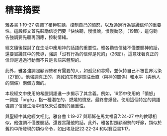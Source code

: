 # 精華摘要

雅各書 1:19-27 強調了積極聆聽，控制自己的憤怒，以及通過行為實踐信仰的重要性。這段經文首先鼓勵信徒們要「快快聽，慢慢說，慢慢動怒」（19節），這句勸告強調要先聽再回應，控制情緒。 

經文隨後探討了在生活中應用神的話語的重要性。雅各勸告信徒不僅要聽神的話，還要實踐其中的教導，強調「沒有行為的信仰是死的」（26節）。這意味著真正的信仰是通過行動而不只是言語來體現的。

此外，雅各強調照顧弱勢和有需要的人，如孤兒和寡婦，並保持自己不被世界污染（27節）。他強調真正的、真誠的宗教是關注垂直（與神的關係）和水平（與他人的關係）兩個方面的。 

本段經文中使用的希臘詞語進一步揭示了其含義。例如，19節中使用的「憤怒」一詞是「orgē」，指一種潛在的、燃燒的憤怒，最終會爆發。使用這個特定的詞語強調了信徒生活中憤怒未受控制的嚴重性。 

與聖經中其他經文相比，雅各書 1:19-27 與耶穌在馬太福音7:24-27 中的教導相似，他強調不僅要聽話，還要實踐他的話。此外，雅各對照顧弱勢的呼籲，類似於舊約中所發現的類似命令，如出埃及記22:22-24 和以賽亞書1:17。